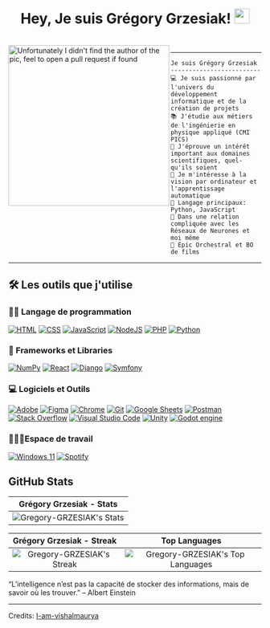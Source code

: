 <h1 align="center">
Hey, Je suis Grégory Grzesiak!
  <img src="https://media.giphy.com/media/hvRJCLFzcasrR4ia7z/giphy.gif" width="30"></h1>
 <!--<img src="https://komarev.com/ghpvc/?username=I-am-vishalmaurya&label=Profile%20Views&color=0e75b6&style=flat" align='right' alt="vishalmaurya" />-->
<br/>

<!-- Typing SVG by DenverCoder1 - https://github.com/DenverCoder1/readme-typing-svg -->


<img align="left" src="https://cdn.discordapp.com/attachments/1072150597916172298/1072150769492578334/AKM_I_Greg_A_scene_of_a_character_of_a_young_boy_seen_in_profil_770478ea-b166-4b1e-82d8-db9ca612c30f.png?ex=660aba37&is=65f84537&hm=8b5464462ae91ccf71ea9df84039266597d9664dc59f4955351ac11ee5790b0d&" alt="Unfortunately I didn't find the author of the pic, feel to open a pull request if found" width="320" />
<hr>

```
Je suis Grégory Grzesiak
-------------------------
💻 Je suis passionné par l'univers du développement informatique et de la création de projets
📚 J'étudie aux métiers de l'ingénierie en physique appliqué (CMI PICS)
📝 J'éprouve un intérêt important aux domaines scientifiques, quel-qu'ils soient
🌱 Je m'intéresse à la vision par ordinateur et l'apprentissage automatique
🌟 Langage principaux: Python, JavaScript
💖 Dans une relation compliquée avec les Réseaux de Neurones et moi même
🎵 Epic Orchestral et BO de films
```
<hr>


## 🛠️ Les outils que j'utilise

### 👨‍💻 Langage de programmation

<p>
    <a href="https://github.com/search?q=user%3ADenverCoder1+is%3Arepo+language%3Ahtml"><img alt="HTML" src="https://img.shields.io/badge/HTML%20-%23E34F26.svg?logo=html5&logoColor=white"></a>
    <a href="https://github.com/search?q=user%3ADenverCoder1+is%3Arepo+language%3Acss"><img alt="CSS" src="https://img.shields.io/badge/CSS%20-%231572B6.svg?logo=css3&logoColor=white"></a>
    <a href="https://github.com/search?q=user%3ADenverCoder1+is%3Arepo+language%3Ajavascript"><img alt="JavaScript" src="https://img.shields.io/badge/JavaScript%20-%23F7DF1E.svg?logo=javascript&logoColor=black"></a>
    <a href="https://github.com/search?q=user%3ADenverCoder1+is%3Arepo+language%3Ajavascript"><img alt="NodeJS" src="https://img.shields.io/badge/Node.js%20-%2343853D.svg?logo=node.js&logoColor=white"></a>
    <a href="https://github.com/search?q=user%3ADenverCoder1+is%3Arepo+language%3Aphp"><img alt="PHP" src="https://img.shields.io/badge/PHP-%23777BB4.svg?logo=php&logoColor=white"></a>
    <a href="https://github.com/search?q=user%3ADenverCoder1+is%3Arepo+language%3Apython"><img alt="Python" src="https://img.shields.io/badge/Python%20-%2314354C.svg?logo=python&logoColor=white"></a>

### 🧰 Frameworks et Libraries

<p>
    <a href="#"><img alt="NumPy" src="https://img.shields.io/badge/Numpy%20-%23013243.svg?logo=numpy&logoColor=white"></a>
    <a href="#"><img alt="React" src="https://img.shields.io/badge/React-20232A?style=for-the-badge&logo=react&logoColor=61DAFB"></a>
    <a href="#"><img alt="Django" src="https://img.shields.io/badge/Django-092E20?style=for-the-badge&logo=django&logoColor=white"></a>
    <a href="#"><img alt="Symfony" src="https://img.shields.io/badge/symfony-%23000000.svg?style=for-the-badge&logo=symfony&logoColor=white"></a>

</p>

### 💻 Logiciels et Outils

<p>
    <a href="#"><img alt="Adobe" src="https://img.shields.io/badge/Adobe%20-%23FF0000.svg?logo=adobe&logoColor=white"></a>
    <a href="#"><img alt="Figma" src="https://img.shields.io/badge/figma-%23F24E1E.svg?style=for-the-badge&logo=figma&logoColor=white"></a>
    <a href="#"><img alt="Chrome" src="https://img.shields.io/badge/Chrome-3DDC84?logo=google-chrome&logoColor=white"></a>
    <a href="#"><img alt="Git" src="https://img.shields.io/badge/Git%20-%23F05033.svg?logo=git&logoColor=white"></a>
    <a href="#"><img alt="Google Sheets" src="https://img.shields.io/badge/Google%20Sheets%20-%2334A853.svg?logo=google%20sheets&logoColor=white"></a>
    <a href="#"><img alt="Postman" src="https://img.shields.io/badge/Postman-FF6C37?logo=postman&logoColor=white"></a>
    <a href="#"><img alt="Stack Overflow" src="https://img.shields.io/badge/-Stack%20Overflow-FE7A16?logo=stack-overflow&logoColor=white"></a>
    <a href="#"><img alt="Visual Studio Code" src="https://img.shields.io/badge/Visual%20Studio%20Code-0078d7.svg?logo=visual-studio-code&logoColor=white"></a>
    <a href="#"><img alt="Unity" src="https://img.shields.io/badge/unity-%23000000.svg?style=for-the-badge&logo=unity&logoColor=white"></a>
    <a href="#"><img alt="Godot engine" src="https://img.shields.io/badge/GODOT-%23FFFFFF.svg?style=for-the-badge&logo=godot-engine"></a>
</p>

### 👨🏽‍💻Espace de travail
<p>
    <a href="#"><img alt="Windows 11" src="https://img.shields.io/badge/Windows%2011-%230079d5.svg?style=for-the-badge&logo=Windows%2011&logoColor=white"></a>
    <a href="#"><img alt="Spotify" src="https://img.shields.io/badge/Spotify-1ED760?&style=for-the-badge&logo=spotify&logoColor=white"></a>
</p>


## GitHub Stats


|                                                                     Grégory Grzesiak - Stats                                                                   |
|:------------------------------------------------------------------------------------------------------------------------------------------------------:|
|![Gregory-GRZESIAK's Stats](https://github-readme-stats.vercel.app/api?username=Gregory-GRZESIAK&theme=vue-dark&show_icons=true&hide_border=true&count_private=true) |
    

|                                                                                                      Grégory Grzesiak - Streak                                                                                                           |                                                           Top Languages                                                           |      
|:-------------------------------------------------------------------------------------------------------------------------------------------------------------------------------------------------------------------------:|:---------------------------------------------------------------------------------------------------------------------------------:|
| ![Gregory-GRZESIAK's Streak](https://github-readme-streak-stats.herokuapp.com/?user=Gregory-GRZESIAK&theme=vue-dark&hide_border=true)               | ![Gregory-GRZESIAK's Top Languages](https://github-readme-stats.vercel.app/api/top-langs/?username=Gregory-GRZESIAK&theme=vue-dark&show_icons=true&hide_border=true&layout=compact)  |


“L’intelligence n’est pas la capacité de stocker des informations, mais de savoir où les trouver.”
– Albert Einstein



------
Credits: [I-am-vishalmaurya](https://github.com/I-am-vishalmaurya)





